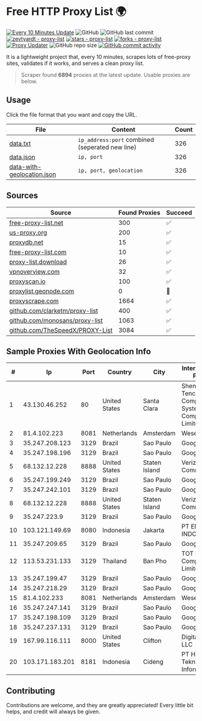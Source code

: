
# Free HTTP Proxy List 🌍

[![Every 10 Minutes Update](https://github.com/mertguvencli/http-proxy-list/actions/workflows/main.yml/badge.svg?branch=main)](https://github.com/mertguvencli/http-proxy-list/actions/workflows/main.yml)
![GitHub](https://img.shields.io/github/license/mertguvencli/http-proxy-list)
![GitHub last commit](https://img.shields.io/github/last-commit/mertguvencli/http-proxy-list)
[![zevtyardt - proxy-list](https://img.shields.io/static/v1?label=zevtyardt&message=proxy-list&color=blue&logo=github)](https://github.com/zevtyardt/proxy-list "Go to GitHub repo")
[![stars - proxy-list](https://img.shields.io/github/stars/zevtyardt/proxy-list?style=social)](https://github.com/zevtyardt/proxy-list)
[![forks - proxy-list](https://img.shields.io/github/forks/zevtyardt/proxy-list?style=social)](https://github.com/zevtyardt/proxy-list)
[![Proxy Updater](https://github.com/zevtyardt/proxy-list/workflows/Proxy%20Updater/badge.svg)](https://github.com/zevtyardt/proxy-list/actions?query=workflow:"Proxy+Updater")
![GitHub repo size](https://img.shields.io/github/repo-size/zevtyardt/proxy-list)
[![GitHub commit activity](https://img.shields.io/github/commit-activity/m/zevtyardt/proxy-list?logo=commits)](https://github.com/zevtyardt/proxy-list/commits/main)

It is a lightweight project that, every 10 minutes, scrapes lots of free-proxy sites, validates if it works, and serves a clean proxy list.

> Scraper found **6894** proxies at the latest update. Usable proxies are below.

## Usage

Click the file format that you want and copy the URL.

|File|Content|Count|
|----|-------|-----|
|[data.txt](https://raw.githubusercontent.com/mertguvencli/http-proxy-list/main/proxy-list/data.txt)|`ip_address:port` combined (seperated new line)|326|
|[data.json](https://raw.githubusercontent.com/mertguvencli/http-proxy-list/main/proxy-list/data.json)|`ip, port`|326|
|[data-with-geolocation.json](https://raw.githubusercontent.com/mertguvencli/http-proxy-list/main/proxy-list/data-with-geolocation.json)|`ip, port, geolocation`|326|

## Sources

|Source|Found Proxies|Succeed|
|------|-------------|-------|
|[free-proxy-list.net](https://free-proxy-list.net)|300|✅|
|[us-proxy.org](https://www.us-proxy.org)|200|✅|
|[proxydb.net](http://proxydb.net)|15|✅|
|[free-proxy-list.com](https://free-proxy-list.com/?page=&port=&type%5B%5D=http&type%5B%5D=https&up_time=0&search=Search)|10|✅|
|[proxy-list.download](https://www.proxy-list.download/HTTP)|26|✅|
|[vpnoverview.com](https://vpnoverview.com/privacy/anonymous-browsing/free-proxy-servers)|32|✅|
|[proxyscan.io](https://www.proxyscan.io)|100|✅|
|[proxylist.geonode.com](https://proxylist.geonode.com/api/proxy-list?limit=300&page=1&sort_by=lastChecked&sort_type=desc&protocols=http,https)|0|🚫|
|[proxyscrape.com](https://api.proxyscrape.com/v2/?request=displayproxies&protocol=http&timeout=10000&country=all&ssl=all&anonymity=all)|1664|✅|
|[github.com/clarketm/proxy-list](https://raw.githubusercontent.com/clarketm/proxy-list/master/proxy-list-raw.txt)|400|✅|
|[github.com/monosans/proxy-list](https://raw.githubusercontent.com/monosans/proxy-list/main/proxies/http.txt)|1063|✅|
|[github.com/TheSpeedX/PROXY-List](https://raw.githubusercontent.com/TheSpeedX/PROXY-List/master/http.txt)|3084|✅|


## Sample Proxies With Geolocation Info

|#|Ip|Port|Country|City|Internet Service Provider|
|-|--|----|-------|----|-------------------------|
|1|43.130.46.252|80|United States|Santa Clara|Shenzhen Tencent Computer Systems Company Limited|
|2|81.4.102.223|8081|Netherlands|Amsterdam|WeservIT|
|3|35.247.208.123|3129|Brazil|Sao Paulo|Google LLC|
|4|35.247.198.196|3129|Brazil|Sao Paulo|Google LLC|
|5|68.132.12.228|8888|United States|Staten Island|Verizon Communications|
|6|35.247.199.249|3129|Brazil|Sao Paulo|Google LLC|
|7|35.247.242.101|3129|Brazil|Sao Paulo|Google LLC|
|8|68.132.12.228|8888|United States|Staten Island|Verizon Communications|
|9|35.247.223.9|3129|Brazil|Sao Paulo|Google LLC|
|10|103.121.149.69|8080|Indonesia|Jakarta|PT EMERIO INDONESIA|
|11|35.247.209.65|3129|Brazil|Sao Paulo|Google LLC|
|12|113.53.231.133|3129|Thailand|Ban Pho|TOT Public Company Limited|
|13|35.247.199.47|3129|Brazil|Sao Paulo|Google LLC|
|14|35.247.218.29|3129|Brazil|Sao Paulo|Google LLC|
|15|81.4.102.233|8081|Netherlands|Amsterdam|WeservIT|
|16|35.247.247.141|3129|Brazil|Sao Paulo|Google LLC|
|17|35.247.198.109|3129|Brazil|Sao Paulo|Google LLC|
|18|35.247.237.131|3129|Brazil|Sao Paulo|Google LLC|
|19|167.99.116.111|8000|United States|Clifton|DigitalOcean, LLC|
|20|103.171.183.201|8181|Indonesia|Cideng|PT Hayat Teknologi Informatika|



## Contributing

Contributions are welcome, and they are greatly appreciated! Every
little bit helps, and credit will always be given.

